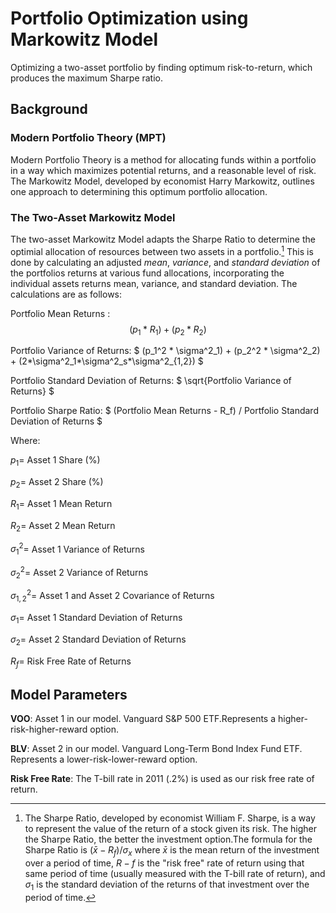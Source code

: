 # Portfolio Optimization using Markowitz Model
Optimizing a two-asset portfolio by finding optimum risk-to-return, which produces the maximum Sharpe ratio.

## Background
### Modern Portfolio Theory (MPT)
Modern Portfolio Theory is a method for allocating funds within a portfolio in a way which maximizes potential returns, 
and a reasonable level of risk. The Markowitz Model, developed by economist Harry Markowitz, outlines one approach to determining this optimum portfolio allocation.

### The Two-Asset Markowitz Model
The two-asset Markowitz Model adapts the Sharpe Ratio to determine the optimial allocation of resources between two assets in a portfolio.[^1] This is done by calculating an adjusted *mean*, *variance*, and *standard deviation* of the portfolios returns at various fund allocations, incorporating the individual assets returns mean, variance, and standard deviation. The calculations are as follows:

Portfolio Mean Returns
: $$ (p_1 * R_1) + (p_2 * R_2) $$

Portfolio Variance of Returns: $ (p_1^2 * \sigma^2_1) + (p_2^2 * \sigma^2_2) + (2*\sigma^2_1*\sigma^2_s*\sigma^2_{1,2}) $

Portfolio Standard Deviation of Returns: $ \sqrt{Portfolio Variance of Returns} $

Portfolio Sharpe Ratio: $ (Portfolio Mean Returns - R_f) / Portfolio Standard Deviation of Returns $

Where:

$p_1 =$ Asset 1 Share (%)  

$p_2 =$ Asset 2 Share (%)

$R_1 =$ Asset 1 Mean Return

$R_2 =$ Asset 2 Mean Return

$\sigma^2_1 =$ Asset 1 Variance of Returns

$\sigma^2_2 =$ Asset 2 Variance of Returns

$\sigma^2_{1,2} =$ Asset 1 and Asset 2 Covariance of Returns

$\sigma_1 =$ Asset 1 Standard Deviation of Returns

$\sigma_2 =$ Asset 2 Standard Deviation of Returns

$R_f =$ Risk Free Rate of Returns

## Model Parameters
**VOO**: Asset 1 in our model. Vanguard S&P 500 ETF.Represents a higher-risk-higher-reward option.

**BLV**: Asset 2 in our model. Vanguard Long-Term Bond Index Fund ETF. Represents a lower-risk-lower-reward option.

**Risk Free Rate**: The T-bill rate in 2011 (.2%) is used as our risk free rate of return.

[^1]: The Sharpe Ratio, developed by economist William F. Sharpe, is a way to represent the value of the return of a stock given its risk. The higher the Sharpe Ratio, the better the investment option.The formula for the 
Sharpe Ratio is $(\bar{x} - R_f)/\sigma_x$ where $\bar{x}$ is the mean return of the investment over a period of time, $R-f$ is the "risk free" rate of return using that same period of time (usually measured with the T-bill rate of return), and $\sigma_1$ is the standard deviation of the returns of that investment over the period of time.
